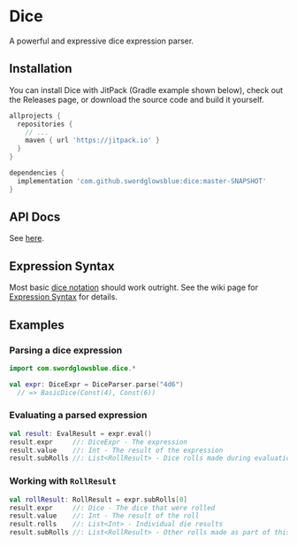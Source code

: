 # Dice

A powerful and expressive dice expression parser.

## Installation

You can install Dice with JitPack (Gradle example shown below), check out the Releases page, or download the source code and build it yourself.
```gradle
allprojects {
  repositories {
    // ...
    maven { url 'https://jitpack.io' }
  }
}

dependencies {
  implementation 'com.github.swordglowsblue:dice:master-SNAPSHOT'
}
```

## API Docs
See [here](https://docs.swordglowsblue.com/dice).

## Expression Syntax
Most basic [dice notation](https://en.wikipedia.org/wiki/Dice_notation) should work outright.
See the wiki page for [Expression Syntax](https://docs.swordglowsblue.com/dice/expression-syntax) for details.

## Examples

### Parsing a dice expression
```kotlin
import com.swordglowsblue.dice.*

val expr: DiceExpr = DiceParser.parse("4d6")
  // => BasicDice(Const(4), Const(6))
```

### Evaluating a parsed expression
```kotlin
val result: EvalResult = expr.eval()
result.expr     //: DiceExpr - The expression
result.value    //: Int - The result of the expression
result.subRolls //: List<RollResult> - Dice rolls made during evaluation
```

### Working with `RollResult`
```kotlin
val rollResult: RollResult = expr.subRolls[0]
result.expr     //: Dice - The dice that were rolled
result.value    //: Int - The result of the roll
result.rolls    //: List<Int> - Individual die results
result.subRolls //: List<RollResult> - Other rolls made as part of this roll
```
